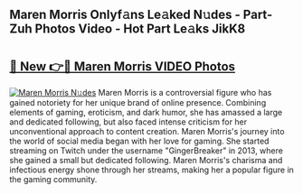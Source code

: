 ## Maren Morris Onlyf𝚊ns Le𝚊ked N𝚞des - Part-Zuh Photos Video - Hot Part Le𝚊ks JikK8

# <h2><a href="http://ab51454.deff.icu/?id=Maren+Morris">🔗 New 👉🔴 Maren Morris VIDEO Photos</a></h2>

[![Maren Morris N𝚞des](https://i.imgur.com/rIISA9y.gif)](http://ab51454.deff.icu/?id=Maren+Morris)
Maren Morris is a controversial figure who has gained notoriety for her unique brand of online presence. Combining elements of gaming, eroticism, and dark humor, she has amassed a large and dedicated following, but also faced intense criticism for her unconventional approach to content creation. Maren Morris's journey into the world of social media began with her love for gaming. She started streaming on Twitch under the username "GingerBreaker" in 2013, where she gained a small but dedicated following. Maren Morris's charisma and infectious energy shone through her streams, making her a popular figure in the gaming community.
